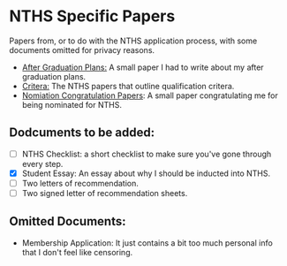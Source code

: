 # NTHS Specific Papers

Papers from, or to do with the NTHS application process, with some documents
omitted for privacy reasons.

- [After Graduation Plans:](after-grad-plans.pdf) A small paper I had to write about my after graduation plans.
- [Critera:](criteria.pdf) The NTHS papers that outline qualification critera.
- [Nomiation Congratulation Papers](nomination.pdf): A small paper congratulating me for being nominated for NTHS.


## Dodcuments to be added:

- [ ] NTHS Checklist: a short checklist to make sure you've gone through every step.
- [X] Student Essay: An essay about why I should be inducted into NTHS.
- [ ] Two letters of recommendation.
- [ ] Two signed letter of recommendation sheets.

## Omitted Documents:

- Membership Application: It just contains a bit too much personal info that I don't feel like censoring.

